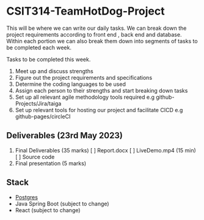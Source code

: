 # CSIT314-TeamHotDog-Project

This will be where we can write our daily tasks.
We can break down the project requirements according to front end , back end and database.
Within each portion we can also break them down into segments of tasks to be completed each week.

Tasks to be completed this week.
1. Meet up and discuss strengths
2. Figure out the project requirements and specifications
3. Determine the coding languages to be used
4. Assign each person to their strengths and start breaking down tasks
5. Set up all relevant agile methodology tools required e.g github-Projects/Jira/taiga
6. Set up relevant tools for hosting our project and facilitate CICD e.g github-pages/circleCI

## Deliverables (23rd May 2023)

1. Final Deliverables (35 marks)
	[ ] Report.docx
	[ ] LiveDemo.mp4 (15 min)
	[ ] Source code
2. Final presentation (5 marks)

## Stack

* [Postgres](./backend/cinema-ticket-booking-system/src/main/resources/db)
* Java Spring Boot (subject to change)
* React (subject to change)